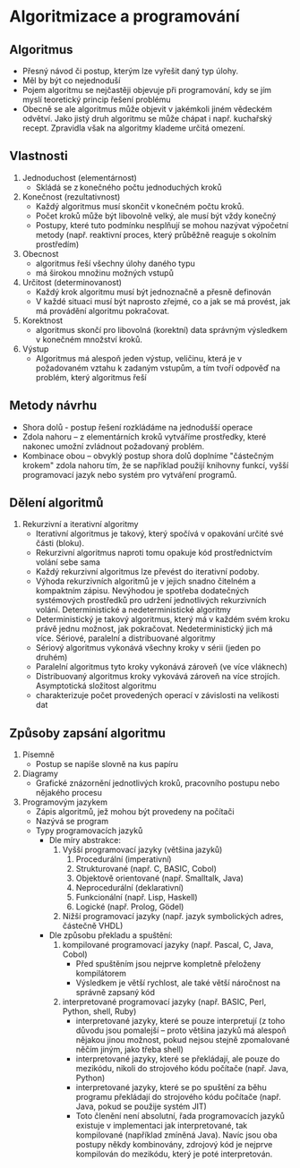 # Algoritmizace a programování 

## Algoritmus
* Přesný návod či postup, kterým lze vyřešit daný typ úlohy.  
* Měl by být co nejednoduší 
* Pojem algoritmu se nejčastěji objevuje při programování, kdy se jím myslí teoretický princip řešení problému 
* Obecně se ale algoritmus může objevit v jakémkoli jiném vědeckém odvětví. Jako jistý druh algoritmu se může chápat i např. kuchařský recept. Zpravidla však na algoritmy klademe určitá omezení. 

## Vlastnosti 
1. Jednoduchost (elementárnost) 
	* Skládá se z konečného počtu jednoduchých kroků 
1. Konečnost (rezultativnost)
	* Každý algoritmus musí skončit v konečném počtu kroků. 
	* Počet kroků může být libovolně velký, ale musí být vždy konečný 
	* Postupy, které tuto podmínku nesplňují se mohou nazývat výpočetní metody (např. reaktivní proces, který průběžně reaguje s okolním prostředím) 
1. Obecnost 
	* algoritmus řeší všechny úlohy daného typu 
	* má širokou množinu možných vstupů 
1. Určitost (determinovanost)
	* Každý krok algoritmu musí být jednoznačně a přesně definován 
	* V každé situaci musí být naprosto zřejmé, co a jak se má provést, jak má provádění algoritmu pokračovat.  
1. Korektnost  
	* algoritmus skončí pro libovolná (korektní) data správným výsledkem v konečném množství kroků. 
1. Výstup 
	* Algoritmus má alespoň jeden výstup, veličinu, která je v požadovaném vztahu k zadaným vstupům, a tím tvoří odpověď na problém, který algoritmus řeší 

## Metody návrhu 
* Shora dolů - postup řešení rozkládáme na jednodušší operace 
* Zdola nahoru – z elementárních kroků vytváříme prostředky, které nakonec umožní zvládnout požadovaný problém. 
* Kombinace obou – obvyklý postup shora dolů doplníme "částečným krokem" zdola nahoru tím, že se například použijí knihovny funkcí, vyšší programovací jazyk nebo systém pro vytváření programů. 

## Dělení algoritmů 
1. Rekurzivní a iterativní algoritmy
	* Iterativní algoritmus je takový, který spočívá v opakování určité své části (bloku).  
	* Rekurzivní algoritmus naproti tomu opakuje kód prostřednictvím volání sebe sama  
	* Každý rekurzivní algoritmus lze převést do iterativní podoby.  
	* Výhoda rekurzivních algoritmů je v jejich snadno čitelném a kompaktním zápisu. Nevýhodou je spotřeba dodatečných systémových prostředků pro udržení jednotlivých rekurzivních volání. 
Deterministické a nedeterministické algoritmy 
	* Deterministický je takový algoritmus, který má v každém svém kroku právě jednu možnost, jak pokračovat. Nedeterministický jich má více. 
Sériové, paralelní a distribuované algoritmy 
	* Sériový algoritmus vykonává všechny kroky v sérii (jeden po druhém) 
	* Paralelní algoritmus tyto kroky vykonává zároveň (ve více vláknech)  
	* Distribuovaný algoritmus kroky vykovává zároveň na více strojích. 
Asymptotická složitost algoritmu 
	* charakterizuje počet provedených operací v závislosti na velikosti dat

## Způsoby zapsání algoritmu
1. Písemně 
	* Postup se napíše slovně na kus papíru 
1. Diagramy 
	* Grafické znázornění jednotlivých kroků, pracovního postupu nebo nějakého procesu 
1. Programovým jazykem 
	* Zápis algoritmů, jež mohou být provedeny na počítači 
	* Nazývá se program 
	* Typy programovacích jazyků 
		* Dle míry abstrakce: 
			1. Vyšší programovací jazyky (většina jazyků)
				1. Procedurální (imperativní) 
				1. Strukturované (např. C, BASIC, Cobol) 
				1. Objektově orientované (např. Smalltalk, Java) 
				1. Neprocedurální (deklarativní) 
				1. Funkcionální (např. Lisp, Haskell)
				1. Logické (např. Prolog, Gödel)
			1. Nižší programovací jazyky (např. jazyk symbolických adres, částečně 	VHDL) 
		* Dle způsobu překladu a spuštění: 
			1. kompilované programovací jazyky (např. Pascal, C, Java, Cobol) 
				* Před spuštěním jsou nejprve kompletně přeloženy kompilátorem 
				* Výsledkem je větší rychlost, ale také větší náročnost na správně 	zapsaný kód 
			1. interpretované programovací jazyky (např. BASIC, Perl, Python, shell, Ruby) 
				* interpretované jazyky, které se pouze interpretují (z toho důvodu	jsou pomalejší – proto většina jazyků má alespoň nějakou jinou 	možnost, pokud nejsou stejně zpomalované něčím jiným, jako třeba 	shell) 
				* interpretované jazyky, které se překládají, ale pouze do mezikódu, 	nikoli do strojového kódu počítače (např. Java, Python) 
				* interpretované jazyky, které se po spuštění za běhu programu překládají do strojového kódu počítače (např. Java, pokud se použije systém JIT) 
				* Toto členění není absolutní, řada programovacích jazyků existuje v implementaci jak interpretované, tak kompilované (například zmíněná Java). Navíc jsou oba postupy někdy kombinovány, zdrojový kód je nejprve kompilován do mezikódu, který je poté interpretován. 
